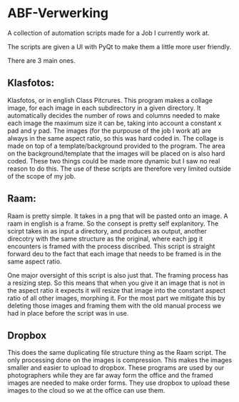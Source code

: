 # ABF-Verwerking
A collection of automation scripts made for a Job I currently work at.

The scripts are given a UI with PyQt to make them a little more user friendly.

There are 3 main ones.

## Klasfotos:
Klasfotos, or in english Class Pitcrures. This program makes a collage image, for each image in each subdirectory in a given directory. It automatically decides the number of rows and columns needed to make each image the maximum size it can be, taking into account a constant x pad and y pad. The images (for the purpouse of the job I work at) are always in the same aspect ratio, so this was hard coded in. The collage is made on top of a template/background provided to the program. The area on the background/template that the images will be placed on is also hard coded. These two things could be made more dynamic but I saw no real reason to do this. The use of these scripts are therefore very limited outside of the scope of my job.

## Raam:
Raam is pretty simple. It takes in a png that will be pasted onto an image. A raam in english is a frame. So the consept is pretty self explanitory. The scirpt takes in as input a directory, and produces as output, another direcotry with the same structure as the original, where each jpg it encounters is framed with the process discribed. This script is straight forward deu to the fact that each image that needs to be framed is in the same aspect ratio.

One major oversight of this script is also just that. The framing process has a resizing step. So this means that when you give it an image that is not in the aspect ratio it expects it will resize that image into the constant aspect ratio of all other images, morphing it. For the most part we mitigate this by deleting those images and framing them with the old manual process we had in place before the script was in use.

## Dropbox
This does the same duplicating file structure thing as the Raam script. The only processing done on the images is compression. This makes the images smaller and easier to upload to dropbox. These programs are used by our photographers while they are far away form the office and the framed images are needed to make order forms. They use dropbox to upload these images to the cloud so we at the office can use them.
